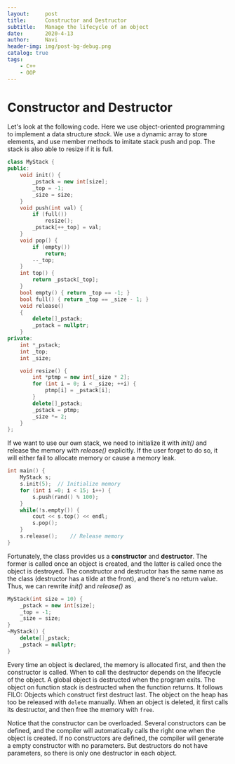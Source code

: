 ```yaml
---
layout:     post
title:      Constructor and Destructor
subtitle:   Manage the lifecycle of an object
date:       2020-4-13
author:     Navi
header-img: img/post-bg-debug.png
catalog: true
tags:
    - C++
    - OOP
---
```


# Constructor and Destructor

Let's look at the following code. Here we use object-oriented programming to implement a data structure *stack*. We use a dynamic array to store elements, and use member methods to imitate stack push and pop. The stack is also able to resize if it is full.

```cpp
class MyStack {
public:
	void init() {
		_pstack = new int[size];
		_top = -1;
		_size = size;
	}   
	void push(int val) {
		if (full())
			resize();
		_pstack[++_top] = val;
	}   
	void pop() {
		if (empty())
			return;
		--_top;
	}
	int top() {
		return _pstack[_top];
	}
	bool empty() { return _top == -1; }
	bool full() { return _top == _size - 1; }
    void release()
	{
		delete[]_pstack;
		_pstack = nullptr;
	}
private:
	int *_pstack;
	int _top;
	int _size;

	void resize() {
		int *ptmp = new int[_size * 2];
		for (int i = 0; i < _size; ++i) {
			ptmp[i] = _pstack[i];
		}
		delete[]_pstack;
		_pstack = ptmp;
		_size *= 2;
	}
};
```

If we want to use our own stack, we need to initialize it with *init()* and release the memory with *release()* explicitly. If the user forget to do so, it will either fail to allocate memory or cause a memory leak.

```cpp
int main() {
    MyStack s;
    s.init(5);	// Initialize memory
    for (int i =0; i < 15; i++) {
        s.push(rand() % 100);
    }
    while(!s.empty()) {
        cout << s.top() << endl;
        s.pop();
    }
    s.release();	// Release memory
}
```

Fortunately, the class provides us a **constructor** and **destructor**. The former is called once an object is created, and the latter is called once the object is destroyed. The constructor and destructor has the same name as the class (destructor has a tilde at the front), and there's no return value. Thus, we can rewrite *init()* and *release()* as

```cpp
MyStack(int size = 10) {
    _pstack = new int[size];
	_top = -1;
	_size = size;
}
~MyStack() {
	delete[]_pstack;
	_pstack = nullptr;
}
```

Every time an object is declared, the memory is allocated first, and then the constructor is called. When to call the destructor depends on the lifecycle of the object. A global object is destructed when the program exits. The object on function stack is destructed when the function returns. It follows FILO: Objects which construct first destruct last. The object on the heap has too be released with `delete` manually. When an object is deleted, it first calls its destructor, and then free the memory with `free`.

Notice that the constructor can be overloaded. Several constructors can be defined, and the compiler will automatically calls the right one when the object is created. If no constructors are defined, the compiler will generate a empty constructor with no parameters. But destructors do not have parameters, so there is only one destructor in each object.

